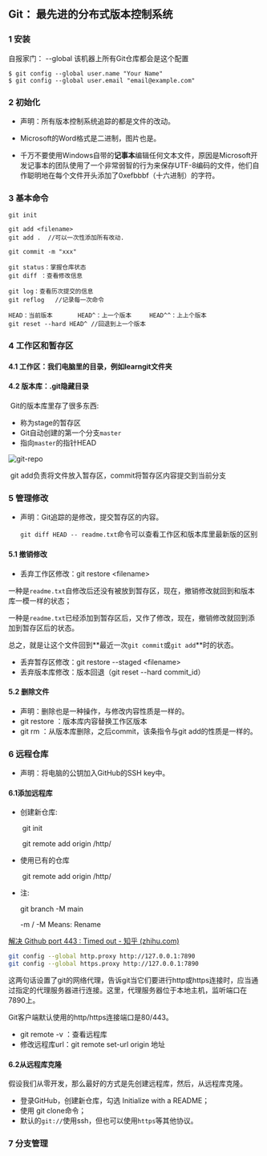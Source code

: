 ## Git： 最先进的分布式版本控制系统

### 1  安装

自报家门： --global 该机器上所有Git仓库都会是这个配置

```
$ git config --global user.name "Your Name"
$ git config --global user.email "email@example.com"
```

### 2  初始化

- 声明：所有版本控制系统追踪的都是文件的改动。

- Microsoft的Word格式是二进制，图片也是。
- 千万不要使用Windows自带的**记事本**编辑任何文本文件，原因是Microsoft开发记事本的团队使用了一个非常弱智的行为来保存UTF-8编码的文件，他们自作聪明地在每个文件开头添加了0xefbbbf（十六进制）的字符。

### 3  基本命令

```
git init

git add <filename> 
git add .  //可以一次性添加所有改动.

git commit -m "xxx"

git status：掌握仓库状态
git diff ：查看修改信息

git log：查看历次提交的信息
git reflog   //记录每一次命令

HEAD：当前版本		HEAD^：上一个版本		HEAD^^：上上个版本
git reset --hard HEAD^ //回退到上一个版本

```

### 4 工作区和暂存区

#### 4.1 工作区：我们电脑里的目录，例如learngit文件夹

#### 4.2 版本库：.git隐藏目录

​	Git的版本库里存了很多东西:

- 称为stage的暂存区
- Git自动创建的第一个分支`master`
- 指向`master`的指针HEAD

![git-repo](https://www.liaoxuefeng.com/files/attachments/919020037470528/0)

​	git add负责将文件放入暂存区，commit将暂存区内容提交到当前分支

### 5  管理修改

- 声明：Git追踪的是修改，提交暂存区的内容。

  `git diff HEAD -- readme.txt`命令可以查看工作区和版本库里最新版的区别

#### 5.1 撤销修改

- 丢弃工作区修改：git restore \<filename>

​	一种是`readme.txt`自修改后还没有被放到暂存区，现在，撤销修改就回到和版本库一模一样的状态；

​	一种是`readme.txt`已经添加到暂存区后，又作了修改，现在，撤销修改就回到添加到暂存区后的状态。

​	总之，就是让这个文件回到**最近一次`git commit`或`git add`**时的状态。

- 丢弃暂存区修改：git restore --staged \<filename>
- 丢弃版本库修改：版本回退（git reset --hard commit_id）

#### 5.2 删除文件

- 声明：删除也是一种操作，与修改内容性质是一样的。
- git restore <filename> ：版本库内容替换工作区版本
- git rm <filename> ：从版本库删除，之后commit，该条指令与git add的性质是一样的。

### 6  远程仓库

- 声明：将电脑的公钥加入GitHub的SSH key中。

#### 6.1添加远程库

- 创建新仓库:

  ​	git init 

  ​	git remote add origin /http/

- 使用已有的仓库

  ​     git remote add origin /http/

- 注:

  git branch -M main     

  -m / -M Means: Rename

[解决 Github port 443 : Timed out - 知乎 (zhihu.com)](https://zhuanlan.zhihu.com/p/636418854)

```bash
git config --global http.proxy http://127.0.0.1:7890 
git config --global https.proxy http://127.0.0.1:7890
```

这两句话设置了git的网络代理，告诉git当它们要进行http或https连接时，应当通过指定的代理服务器进行连接。这里，代理服务器位于本地主机，监听端口在7890上。

Git客户端默认使用的http/https连接端口是80/443。

- git remote -v ：查看远程库
- 修改远程库url：git remote set-url origin 地址

#### 6.2从远程库克隆

​	假设我们从零开发，那么最好的方式是先创建远程库，然后，从远程库克隆。

- 登录GitHub，创建新仓库，勾选 Initialize with a README；
- 使用 git clone命令；
- 默认的`git://`使用ssh，但也可以使用`https`等其他协议。

### 7 分支管理

